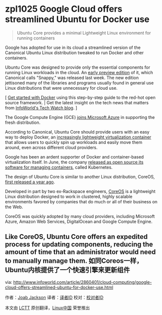zpl1025
Google Cloud offers streamlined Ubuntu for Docker use
================================================================================
> Ubuntu Core provides a minimal Lightweight Linux environment for running containers

Google has adopted for use in its cloud a streamlined version of the Canonical Ubuntu Linux distribution tweaked to run Docker and other containers.

Ubuntu Core was designed to provide only the essential components for running Linux workloads in the cloud. An [early preview edition][1] of it, which Canonical calls "Snappy," was released last week. The new edition jettisoned many of the libraries and programs usually found in general use Linux distributions that were unnecessary for cloud use.

[ [Get started with Docker][2] using this step-by-step guide to the red-hot open source framework. | Get the latest insight on the tech news that matters from [InfoWorld's Tech Watch blog][3]. ]

The Google Compute Engine (GCE) [joins Microsoft Azure][4] in supporting the fresh distribution.

According to Canonical, Ubuntu Core should provide users with an easy way to deploy Docker, an [increasingly lightweight virtualization container][4] that allows users to quickly spin up workloads and easily move them around, even across different cloud providers.

Google has been an ardent supporter of Docker and container-based virtualization itself. In June, the company [released as open source its software for managing containers][5], called Kubernetes.

The design of Ubuntu Core is similar to another Linux distribution, CoreOS, [first released a year ago][7].

Developed in part by two ex-Rackspace engineers, [CoreOS][8] is a lightweight Linux distribution designed to work in clustered, highly scalable environments favored by companies that do much or all of their business on the Web.

CoreOS was quickly adopted by many cloud providers, including Microsoft Azure, Amazon Web Services, DigitalOcean and Google Compute Engine.

Like CoreOS, Ubuntu Core offers an expedited process for updating components, reducing the amount of time that an administrator would need to manually manage them.
如同Coreos一样，Ubuntu内核提供了一个快速引擎来更新组件
--------------------------------------------------------------------------------

via: http://www.infoworld.com/article/2860401/cloud-computing/google-cloud-offers-streamlined-ubuntu-for-docker-use.html

作者：[Joab Jackson][a]
译者：[译者ID](https://github.com/译者ID)
校对：[校对者ID](https://github.com/校对者ID)

本文由 [LCTT](https://github.com/LCTT/TranslateProject) 原创翻译，[Linux中国](http://linux.cn/) 荣誉推出

[a]:http://www.infoworld.com/author/Joab-Jackson/
[1]:http://www.ubuntu.com/cloud/tools/snappy
[2]:http://www.infoworld.com/article/2607941/linux/how-to--get-started-with-docker.html
[3]:http://www.infoworld.com/blog/infoworld-tech-watch/
[4]:http://www.ubuntu.com/cloud/tools/snappy
[5]:http://www.itworld.com/article/2695383/open-source-tools/docker-all-geared-up-for-the-enterprise.html
[6]:http://www.itworld.com/article/2695501/cloud-computing/google-unleashes-docker-management-tools.html
[7]:http://www.itworld.com/article/2696116/open-source-tools/coreos-linux-does-away-with-the-upgrade-cycle.html
[8]:https://coreos.com/using-coreos/
